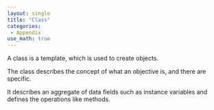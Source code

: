```yaml
---
layout: single
title: "Class"
categories:
 - Appendix
use_math: true
---
```


A class is a template, which is used to create objects.


The class describes the concept of what an objective is, and there are specific.


It describes an aggregate of data fields such as instance variables and defines the operations like methods.
